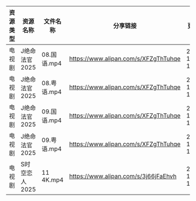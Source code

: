 | 资源类型 | 资源名称      | 文件名称      | 分享链接                                 | 更新时间                |
| ---- | --------- | --------- | ------------------------------------ | ------------------- |
| 电视剧  | J绝命法官2025 | 08.国语.mp4 | https://www.alipan.com/s/XFZgThTuhqe | 2025-10-02 15:05:10 |
| 电视剧  | J绝命法官2025 | 08.粤语.mp4 | https://www.alipan.com/s/XFZgThTuhqe | 2025-10-02 15:05:09 |
| 电视剧  | J绝命法官2025 | 09.国语.mp4 | https://www.alipan.com/s/XFZgThTuhqe | 2025-10-02 15:05:09 |
| 电视剧  | J绝命法官2025 | 09.粤语.mp4 | https://www.alipan.com/s/XFZgThTuhqe | 2025-10-02 15:05:08 |
| 电视剧  | S时空恋人2025 | 11 4K.mp4 | https://www.alipan.com/s/3j66jFaEhvh | 2025-10-02 15:05:23 |
